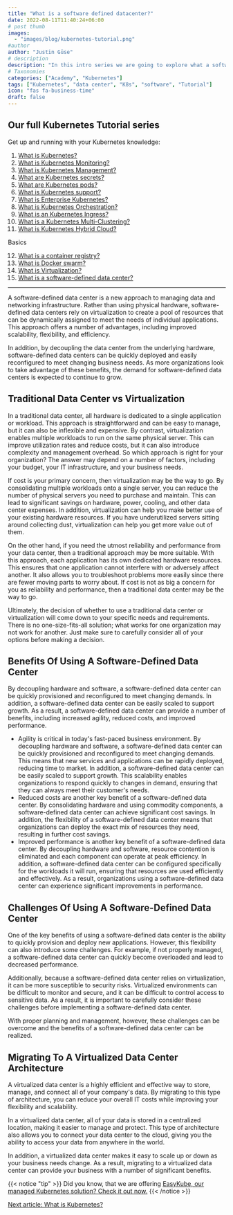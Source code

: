 ```yaml
---
title: "What is a software defined datacenter?"
date: 2022-08-11T11:40:24+06:00
# post thumb
images:
  - "images/blog/kubernetes-tutorial.png"
#author
author: "Justin Güse"
# description
description: "In this intro series we are going to explore what a software defined data center is and how it will help you to build stable and reliant products"
# Taxonomies
categories: ["Academy", "Kubernetes"]
tags: ["Kubernetes", "data center", "K8s", "software", "Tutorial"]
icon: "fas fa-business-time"
draft: false
---
```


## Our full Kubernetes Tutorial series

Get up and running with your Kubernetes knowledge:

1. [What is Kubernetes?](/blog/what-is-kubernetes/)
2. [What is Kubernetes Monitoring?](/blog/what-is-kubernetes-monitoring/)
3. [What is Kubernetes Management?](/blog/what-is-kubernetes-management/)
4. [What are Kubernetes secrets?](/blog/what-are-kubernetes-secrets/)
5. [What are Kubernetes pods?](/blog/what-are-kubernetes-pods/)
6. [What is Kubernetes support?](/blog/what-is-kubernetes-support/)
7. [What is Enterprise Kubernetes?](/blog/what-is-enterprise-kubernetes/)
8. [What is Kubernetes Orchestration?](/blog/what-is-kubernetes-orchestration/)
9. [What is an Kubernetes Ingress?](/blog/what-is-a-kubernetes-ingress/)
10. [What is a Kubernetes Multi-Clustering?](/blog/what-is-kubernetes-multi-clustering/)
11. [What is Kubernetes Hybrid Cloud?](/blog/was-ist-kubernetes-multi-cloud-oder-hybrid-cloud/)

Basics

12. [What is a container registry?](/blog/what-is-a-container-registry/)
13. [What is Docker swarm?](/blog/what-is-docker-swarm/)
14. [What is Virtualization?](/blog/what-is-virtualization/)
15. [What is a software-defined data center?](/blog/what-is-a-software-defined-datacenter/)

---

A software-defined data center is a new approach to managing data and networking infrastructure. Rather than using physical hardware, software-defined data centers rely on virtualization to create a pool of resources that can be dynamically assigned to meet the needs of individual applications. This approach offers a number of advantages, including improved scalability, flexibility, and efficiency.

In addition, by decoupling the data center from the underlying hardware, software-defined data centers can be quickly deployed and easily reconfigured to meet changing business needs. As more organizations look to take advantage of these benefits, the demand for software-defined data centers is expected to continue to grow.

## Traditional Data Center vs Virtualization

In a traditional data center, all hardware is dedicated to a single application or workload. This approach is straightforward and can be easy to manage, but it can also be inflexible and expensive. By contrast, virtualization enables multiple workloads to run on the same physical server. This can improve utilization rates and reduce costs, but it can also introduce complexity and management overhead. So which approach is right for your organization? The answer may depend on a number of factors, including your budget, your IT infrastructure, and your business needs.

If cost is your primary concern, then virtualization may be the way to go. By consolidating multiple workloads onto a single server, you can reduce the number of physical servers you need to purchase and maintain. This can lead to significant savings on hardware, power, cooling, and other data center expenses. In addition, virtualization can help you make better use of your existing hardware resources. If you have underutilized servers sitting around collecting dust, virtualization can help you get more value out of them.

On the other hand, if you need the utmost reliability and performance from your data center, then a traditional approach may be more suitable. With this approach, each application has its own dedicated hardware resources. This ensures that one application cannot interfere with or adversely affect another. It also allows you to troubleshoot problems more easily since there are fewer moving parts to worry about. If cost is not as big a concern for you as reliability and performance, then a traditional data center may be the way to go.

Ultimately, the decision of whether to use a traditional data center or virtualization will come down to your specific needs and requirements. There is no one-size-fits-all solution; what works for one organization may not work for another. Just make sure to carefully consider all of your options before making a decision.

## Benefits Of Using A Software-Defined Data Center

By decoupling hardware and software, a software-defined data center can be quickly provisioned and reconfigured to meet changing demands. In addition, a software-defined data center can be easily scaled to support growth. As a result, a software-defined data center can provide a number of benefits, including increased agility, reduced costs, and improved performance.

- Agility is critical in today's fast-paced business environment. By decoupling hardware and software, a software-defined data center can be quickly provisioned and reconfigured to meet changing demands. This means that new services and applications can be rapidly deployed, reducing time to market. In addition, a software-defined data center can be easily scaled to support growth. This scalability enables organizations to respond quickly to changes in demand, ensuring that they can always meet their customer's needs.
- Reduced costs are another key benefit of a software-defined data center. By consolidating hardware and using commodity components, a software-defined data center can achieve significant cost savings. In addition, the flexibility of a software-defined data center means that organizations can deploy the exact mix of resources they need, resulting in further cost savings.
- Improved performance is another key benefit of a software-defined data center. By decoupling hardware and software, resource contention is eliminated and each component can operate at peak efficiency. In addition, a software-defined data center can be configured specifically for the workloads it will run, ensuring that resources are used efficiently and effectively. As a result, organizations using a software-defined data center can experience significant improvements in performance.

## Challenges Of Using A Software-Defined Data Center

One of the key benefits of using a software-defined data center is the ability to quickly provision and deploy new applications. However, this flexibility can also introduce some challenges. For example, if not properly managed, a software-defined data center can quickly become overloaded and lead to decreased performance.

Additionally, because a software-defined data center relies on virtualization, it can be more susceptible to security risks. Virtualized environments can be difficult to monitor and secure, and it can be difficult to control access to sensitive data. As a result, it is important to carefully consider these challenges before implementing a software-defined data center.

With proper planning and management, however, these challenges can be overcome and the benefits of a software-defined data center can be realized.

## Migrating To A Virtualized Data Center Architecture

A virtualized data center is a highly efficient and effective way to store, manage, and connect all of your company's data. By migrating to this type of architecture, you can reduce your overall IT costs while improving your flexibility and scalability.

In a virtualized data center, all of your data is stored in a centralized location, making it easier to manage and protect. This type of architecture also allows you to connect your data center to the cloud, giving you the ability to access your data from anywhere in the world.

In addition, a virtualized data center makes it easy to scale up or down as your business needs change. As a result, migrating to a virtualized data center can provide your business with a number of significant benefits.

{{< notice "tip" >}}
  Did you know, that we are offering [EasyKube, our managed Kubernetes solution? Check it out now.](/services/easykube)
{{< /notice >}}

[Next article: What is Kubernetes?](/blog/what-is-kubernetes/)

